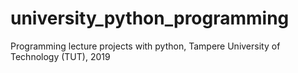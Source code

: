 # university_python_programming
Programming lecture projects with python, Tampere University of Technology (TUT), 2019
